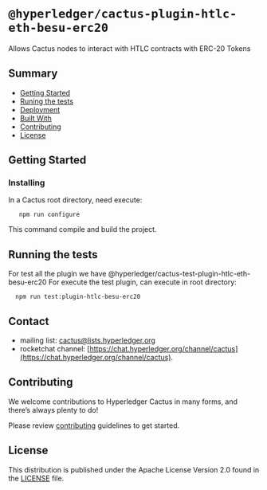 # `@hyperledger/cactus-plugin-htlc-eth-besu-erc20`

Allows Cactus nodes to interact with HTLC contracts with ERC-20 Tokens

## Summary

  - [Getting Started](#getting-started)
  - [Runing the tests](#running-the-tests)
  - [Deployment](#deployment)
  - [Built With](#built-with)
  - [Contributing](#contributing)
  - [License](#license)

## Getting Started

### Installing

In a Cactus root directory, need execute:
```
   npm run configure
```
This command compile and build the project.

## Running the tests

For test all the plugin we have @hyperledger/cactus-test-plugin-htlc-eth-besu-erc20
For execute the test plugin, can execute in root directory: 
```
  npm run test:plugin-htlc-besu-erc20
```

## Contact
* mailing list: [cactus@lists.hyperledger.org](mailto:cactus@lists.hyperledger.org)
* rocketchat channel: [https://chat.hyperledger.org/channel/cactus](https://chat.hyperledger.org/channel/cactus).

## Contributing
We welcome contributions to Hyperledger Cactus in many forms, and there’s always plenty to do!

Please review [contributing](../../CONTRIBUTING.md) guidelines to get started.

## License
This distribution is published under the Apache License Version 2.0 found in the [LICENSE](../../LICENSE) file.
